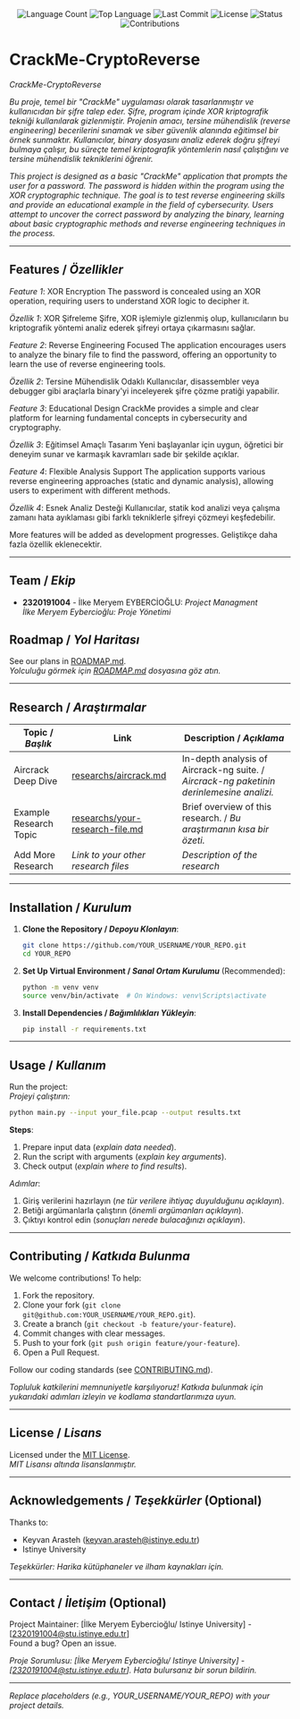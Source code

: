 <div align="center">
  <img src="https://img.shields.io/github/languages/count/metteora13/CrackMe-CryptoReverse?style=flat-square&color=blueviolet" alt="Language Count">
  <img src="https://img.shields.io/github/languages/top/metteora13/CrackMe-CryptoReverse?style=flat-square&color=1e90ff" alt="Top Language">
  <img src="https://img.shields.io/github/last-commit/metteora13/CrackMe-CryptoReverse?style=flat-square&color=ff69b4" alt="Last Commit">
  <img src="https://img.shields.io/github/license/metteora13/CrackMe-CryptoReverse?style=flat-square&color=yellow" alt="License">
  <img src="https://img.shields.io/badge/Status-Active-green?style=flat-square" alt="Status">
  <img src="https://img.shields.io/badge/Contributions-Welcome-brightgreen?style=flat-square" alt="Contributions">
</div>

# CrackMe-CryptoReverse
*CrackMe-CryptoReverse*

*Bu proje, temel bir "CrackMe" uygulaması olarak tasarlanmıştır ve kullanıcıdan bir şifre talep eder. Şifre, program içinde XOR kriptografik tekniği kullanılarak gizlenmiştir. Projenin amacı, tersine mühendislik (reverse engineering) becerilerini sınamak ve siber güvenlik alanında eğitimsel bir örnek sunmaktır. Kullanıcılar, binary dosyasını analiz ederek doğru şifreyi bulmaya çalışır, bu süreçte temel kriptografik yöntemlerin nasıl çalıştığını ve tersine mühendislik tekniklerini öğrenir.*

*This project is designed as a basic "CrackMe" application that prompts the user for a password. The password is hidden within the program using the XOR cryptographic technique. The goal is to test reverse engineering skills and provide an educational example in the field of cybersecurity. Users attempt to uncover the correct password by analyzing the binary, learning about basic cryptographic methods and reverse engineering techniques in the process.*

---

## Features / *Özellikler*

*Feature 1*: XOR Encryption
The password is concealed using an XOR operation, requiring users to understand XOR logic to decipher it.

*Özellik 1*: XOR Şifreleme
Şifre, XOR işlemiyle gizlenmiş olup, kullanıcıların bu kriptografik yöntemi analiz ederek şifreyi ortaya çıkarmasını sağlar.

*Feature 2*: Reverse Engineering Focused
The application encourages users to analyze the binary file to find the password, offering an opportunity to learn the use of reverse engineering tools.

*Özellik 2*: Tersine Mühendislik Odaklı
Kullanıcılar, disassembler veya debugger gibi araçlarla binary'yi inceleyerek şifre çözme pratiği yapabilir.

*Feature 3*: Educational Design
CrackMe provides a simple and clear platform for learning fundamental concepts in cybersecurity and cryptography.

*Özellik 3*: Eğitimsel Amaçlı Tasarım
Yeni başlayanlar için uygun, öğretici bir deneyim sunar ve karmaşık kavramları sade bir şekilde açıklar.

*Feature 4*: Flexible Analysis Support
The application supports various reverse engineering approaches (static and dynamic analysis), allowing users to experiment with different methods.

*Özellik 4*: Esnek Analiz Desteği
Kullanıcılar, statik kod analizi veya çalışma zamanı hata ayıklaması gibi farklı tekniklerle şifreyi çözmeyi keşfedebilir.

More features will be added as development progresses.
Geliştikçe daha fazla özellik eklenecektir.

---

## Team / *Ekip*

- **2320191004** - İlke Meryem EYBERCİOĞLU: *Project Managment*  
  *İlke Meryem Eybercioğlu: Proje Yönetimi*


## Roadmap / *Yol Haritası*

See our plans in [ROADMAP.md](ROADMAP.md).  
*Yolculuğu görmek için [ROADMAP.md](ROADMAP.md) dosyasına göz atın.*

---

## Research / *Araştırmalar*

| Topic / *Başlık*        | Link                                    | Description / *Açıklama*                        |
|-------------------------|-----------------------------------------|------------------------------------------------|
| Aircrack Deep Dive      | [researchs/aircrack.md](researchs/aircrack.md) | In-depth analysis of Aircrack-ng suite. / *Aircrack-ng paketinin derinlemesine analizi.* |
| Example Research Topic  | [researchs/your-research-file.md](researchs/your-research-file.md) | Brief overview of this research. / *Bu araştırmanın kısa bir özeti.* |
| Add More Research       | *Link to your other research files*     | *Description of the research*                  |

---

## Installation / *Kurulum*

1. **Clone the Repository / *Depoyu Klonlayın***:  
   ```bash
   git clone https://github.com/YOUR_USERNAME/YOUR_REPO.git
   cd YOUR_REPO
   ```

2. **Set Up Virtual Environment / *Sanal Ortam Kurulumu*** (Recommended):  
   ```bash
   python -m venv venv
   source venv/bin/activate  # On Windows: venv\Scripts\activate
   ```

3. **Install Dependencies / *Bağımlılıkları Yükleyin***:  
   ```bash
   pip install -r requirements.txt
   ```

---

## Usage / *Kullanım*

Run the project:  
*Projeyi çalıştırın:*

```bash
python main.py --input your_file.pcap --output results.txt
```

**Steps**:  
1. Prepare input data (*explain data needed*).  
2. Run the script with arguments (*explain key arguments*).  
3. Check output (*explain where to find results*).  

*Adımlar*:  
1. Giriş verilerini hazırlayın (*ne tür verilere ihtiyaç duyulduğunu açıklayın*).  
2. Betiği argümanlarla çalıştırın (*önemli argümanları açıklayın*).  
3. Çıktıyı kontrol edin (*sonuçları nerede bulacağınızı açıklayın*).

---

## Contributing / *Katkıda Bulunma*

We welcome contributions! To help:  
1. Fork the repository.  
2. Clone your fork (`git clone git@github.com:YOUR_USERNAME/YOUR_REPO.git`).  
3. Create a branch (`git checkout -b feature/your-feature`).  
4. Commit changes with clear messages.  
5. Push to your fork (`git push origin feature/your-feature`).  
6. Open a Pull Request.  

Follow our coding standards (see [CONTRIBUTING.md](CONTRIBUTING.md)).  

*Topluluk katkilerini memnuniyetle karşılıyoruz! Katkıda bulunmak için yukarıdaki adımları izleyin ve kodlama standartlarımıza uyun.*

---

## License / *Lisans*

Licensed under the [MIT License](LICENSE.md).  
*MIT Lisansı altında lisanslanmıştır.*

---

## Acknowledgements / *Teşekkürler* (Optional)

Thanks to:  
- Keyvan Arasteh (keyvan.arasteh@istinye.edu.tr)
- Istinye University

*Teşekkürler: Harika kütüphaneler ve ilham kaynakları için.*

---

## Contact / *İletişim* (Optional)

Project Maintainer: [İlke Meryem Eybercioğlu/ Istinye University] - [2320191004@stu.istinye.edu.tr]  
Found a bug? Open an issue.  

*Proje Sorumlusu: [İlke Meryem Eybercioğlu/ Istinye University] - [2320191004@stu.istinye.edu.tr]. Hata bulursanız bir sorun bildirin.*

---

*Replace placeholders (e.g., YOUR_USERNAME/YOUR_REPO) with your project details.*
